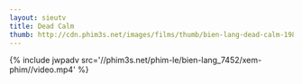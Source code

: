 ```yaml
---
layout: sieutv
title: Dead Calm
thumb: http://cdn.phim3s.net/images/films/thumb/bien-lang-dead-calm-1989.jpg
---
```

{% include jwpadv src='//phim3s.net/phim-le/bien-lang_7452/xem-phim//video.mp4' %}